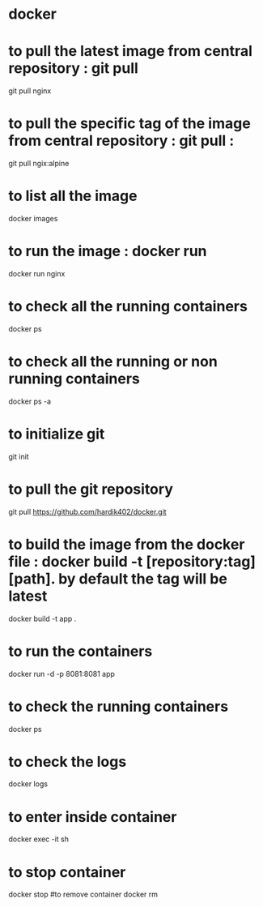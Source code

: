 # docker
# to pull the latest image from central repository : git pull <image name>
git pull nginx
# to pull the specific tag of the image from central repository : git pull <image name>:<tag>
git pull ngix:alpine
# to list all the image
docker images
# to run the image : docker run <image name>
docker run nginx
# to check all the running containers
docker ps
# to check all the running or non running containers
docker ps -a
# to initialize git 
git init
# to pull the git repository
git pull https://github.com/hardik402/docker.git
# to build the image from the docker file : docker build -t [repository:tag] [path]. by default the tag will be latest
docker build -t app .
# to run the containers 
docker run -d -p 8081:8081 app
# to check the running containers
docker ps
# to check the logs
docker logs <containerID or container name>
# to enter inside container 
docker exec -it <containerID> sh
# to stop container
docker stop <containerID>
#to remove container
docker rm <containerID>